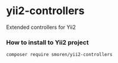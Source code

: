 # yii2-controllers
Extended controllers for Yii2

### How to install to Yii2 project
```
composer require smoren/yii2-controllers
```
